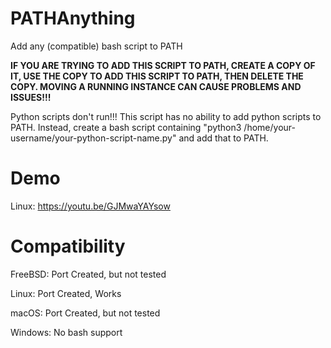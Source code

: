 # PATHAnything
Add any (compatible) bash script to PATH

<b>IF YOU ARE TRYING TO ADD THIS SCRIPT TO PATH, CREATE A COPY OF IT, USE THE COPY TO ADD THIS SCRIPT TO PATH, THEN DELETE THE COPY. MOVING A RUNNING INSTANCE CAN CAUSE PROBLEMS AND ISSUES!!!</b>

Python scripts don't run!!! This script has no ability to add python scripts to PATH. Instead, create a bash script containing "python3 /home/your-username/your-python-script-name.py" and add that to PATH.

# Demo
Linux: https://youtu.be/GJMwaYAYsow

# Compatibility
FreeBSD: Port Created, but not tested

Linux: Port Created, Works

macOS: Port Created, but not tested

Windows: No bash support
